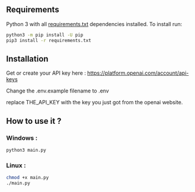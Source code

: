 ## Requirements

Python 3 with all [requirements.txt](https://github.com/DanielRicklin/chatGPT/blob/main/requirements.txt) dependencies installed. To install run:

```bash
python3 -m pip install -U pip
pip3 install -r requirements.txt
```

## Installation

Get or create your API key here : https://platform.openai.com/account/api-keys

Change the .env.example filename to .env

replace THE_API_KEY with the key you just got from the openai website.

## How to use it ?

### Windows :
```bash
python3 main.py
```

### Linux :
```bash
chmod +x main.py
./main.py
```